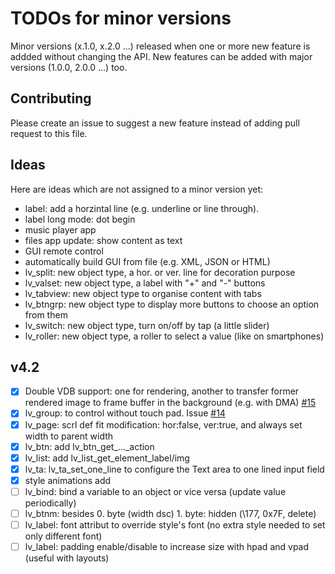 # TODOs for minor versions
Minor versions (x.1.0, x.2.0 ...) released when one or more new feature is addded without changing the API. New features can be added with major versions (1.0.0, 2.0.0 ...) too. 

## Contributing
Please create an issue to suggest a new feature instead of adding pull request to this file.

## Ideas
Here are ideas which are not assigned to a minor version yet:
- label: add a horzintal line (e.g. underline or line through). 
- label long mode: dot begin
- music player app
- files app update: show content as text
- GUI remote control
- automatically build GUI from file (e.g. XML, JSON or HTML)
- lv_split: new object type, a hor. or ver. line for decoration purpose
- lv_valset: new object type, a label with "+" and "-" buttons
- lv_tabview: new object type to organise content with tabs
- lv_btngrp: new object type to display more buttons to choose an option from them
- lv_switch: new object type, turn on/off by tap (a little slider)
- lv_roller: new object type, a roller to select a value (like on smartphones) 

## v4.2
- [x] Double VDB support: one for rendering, another to transfer former rendered image to frame buffer in the background (e.g. with DMA) [#15](https://github.com/littlevgl/lvgl/issues/15)
- [x] lv_group: to control without touch pad. Issue [#14](https://github.com/littlevgl/lvgl/issues/14)
- [x] lv_page: scrl def fit modification: hor:false, ver:true, and always set width to parent width
- [x] lv_btn: add lv_btn_get_..._action
- [x] lv_list: add lv_list_get_element_label/img
- [x] lv_ta: lv_ta_set_one_line to configure the Text area to one lined input field
- [x] style animations add
- [ ] lv_bind: bind a variable to an object or vice versa (update value periodically)
- [ ] lv_btnm:  besides 0. byte (width dsc) 1. byte: hidden (\177, 0x7F, delete)
- [ ] lv_label: font attribut to override style's font (no extra style needed to set only different font)
- [ ] lv_label: padding enable/disable to increase size with hpad and vpad (useful with layouts)
